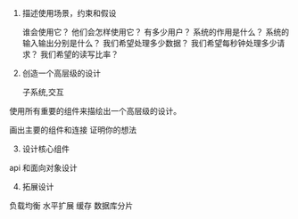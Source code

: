 1. 描述使用场景，约束和假设

   谁会使用它？
   他们会怎样使用它？
   有多少用户？
   系统的作用是什么？
   系统的输入输出分别是什么？
   我们希望处理多少数据？
   我们希望每秒钟处理多少请求？
   我们希望的读写比率？

2. 创造一个高层级的设计

   子系统,交互

使用所有重要的组件来描绘出一个高层级的设计。

画出主要的组件和连接
证明你的想法

3. 设计核心组件

api 和面向对象设计

4. 拓展设计

负载均衡
水平扩展
缓存
数据库分片
